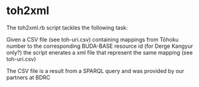 # toh2xml
The toh2xml.rb script tackles the following task:

Given a CSV file (see toh-uri.csv) containing mappings from Tōhoku number to the corresponding BUDA-BASE resource id (for Derge Kangyur only?) the script enerates a xml file that represent the same mapping (see toh-uri.csv) 

The CSV file is a result from a SPARQL query and was provided by our partners at BDRC
